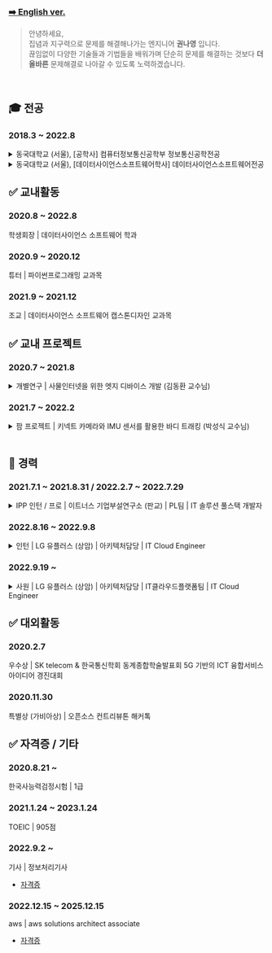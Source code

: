 ### [➡️ English ver.](English.md)

> 안녕하세요,
>     <br/>
> 집념과 지구력으로 문제를 해결해나가는 엔지니어 **권나영** 입니다.
>     <br />
> 끊임없이 다양한 기술들과 기법들을 배워가며 
> 단순히 문제를 해결하는 것보다 **더 올바른** 문제해결로 나아갈 수 있도록 노력하겠습니다.

<br/>

## 🎓 전공
<h3>2018.3 ~ 2022.8</h3> 
<details>
<summary>동국대학교 (서울), [공학사] 컴퓨터정보통신공학부 정보통신공학전공</summary>
<div markdown="1">

| 기술 | 수업명 | 학점 | 강의 개요 | 비고 |
| -------- | -------- | -------- | -------- |-------- |
|<img src="https://img.shields.io/badge/Network-yellow?style=flat-sqare&logo=&logoColor=white"/>| 데이터통신     | A+     | 7개의 계층으로 이루어진 컴퓨터 네트워크 내용 학습 |<details><summary>강의 상세</summary><div markdown="1">1. 데이터 통신 개요 및 데이터 통신의 구성요소 학습<br/>2. 네트워크의 크기(거리)에 따른 근거리 통신망, 도시지역 통신망, 그리고 광대역 통신망 등 네트워크 하드웨어 학습<br/>3.통신 프로토콜의 정의 및 프로토콜에서 고려되어야 할 사항인 네트워크 소프트웨어 학습<br/>4. 개방 시스템 연결의 제 7 계층의 기능과 인터넷을 구성하는 5 개의 계층 등 표준 모델 학습<br/>5. 데이터통신의 이론적인 배경인 푸리에 변환에 대해서 살펴보고 에러의 특성 및 에러가 통신에 미치는 영향 학습<br/>6. 데이터통신에서 사용되는 전송 매체인 꼬임쌍선, 케이블선, 그리고 광섬유의 특징 학습<br/>7. 현재 사용되고 있는 전화망의 구조와 진화, 그리고 모뎀 및 코딩 기술 학습<br/>8. 여러 개의 신호를 하나의 물리선을 통하여 전송하기 위한 다중화 기법 및 교환 기법, 즉 회선 교환, 메시지 교환, 그리고 패킷 교환의 특징과 장단점 및 데이터 통신에의 적합성 등 학습<br/>9. 데이터링크 계층이 상위 계층인 네트워크 계층에 제공하는 서비스에 대해서 배우고 프레이밍 기법, 흐름제어, 그리고 오류제어 학습<br/>10. 에러 확인을 위한 cyclic redundancy check의 계산법 및 이를 하드웨어로 구성하는 방법을 배우고, 에러가 발생하는 경우에 타이머와 재전송을 통한 오류 복구 방법 학습<br/>11. 수신측에서 처리할 수 있는 것보다 더 많은 양을 송신측에서 전송하는 경우에 발생할 수 있는 데이터의 손실을 방지하기 위한 흐름 제어 방식 학습<br/>12. 근거리 통신망과 같이 하나의 링크를 여러 개의 노드가 공유하는 경우에 발생할 수 있는 충돌에 대해서 배우고, 이를 방지하기 위한 정적 방법과 동적 자원 할당 방법 학습<br/>13. 다중 액세스 프로토콜인 ALOHA 및 CSMA/CD 기법과, 충돌이 발생하지 않도록 함으로써 성능을 향상시키는 충돌 회피 프로토콜 학습<br/>14. 이더넷의 케이블링인 10Base5와 10BaseT에 대해서 배우고, Manchester coding과 이 방식의 장단점, 그리고 이더넷 프로토콜에 대해서 학습<br/>15. 이더넷의 거리를 확장하면서도 좋은 성능을 제공할 수 있는 투명 브리지의 동작 및 문제점, 그리고 스패닝 트리 프로토콜 등 학습 및 무선 근거리 통신망 프로토콜 학습</div></details>|
|<img src="https://img.shields.io/badge/Linux-FCC624?style=flat-sqare&logo=Linux&logoColor=white"/> <img src="https://img.shields.io/badge/C-A8B9CC?style=flat-sqare&logo=C&logoColor=white"/> <img src="https://img.shields.io/badge/BlockChain-121D33?style=flat-sqare&logo=Blockchain.com&logoColor=white"/><img src="https://img.shields.io/badge/Solidity-363636?style=flat-sqare&logo=Solidity&logoColor=white"/>| 임베디드시스템     | A+     |임베디드 기기용 애플리케이션을 작성하기 위한 기본 운영 체제 내용 학습. 실용적이고 간단한 기본 요소를 사용하여 전통적인 프로세스 지향 운영 체제를 구축하는 과정 학습. 또한 임베디드 시스템에서 컴퓨터 통신 기술의 필수적인 부분인 소켓 프로그래밍과 TCP/IP/데이터 링크 계층 프로토콜 내용 학습. 중간고사가 끝난 뒤 이더리움 플랫폼에서 분산 애플리케이션을 어떻게 설계할지에 초점, 평가를 위해 DAPP 프로그래밍 용어 프로젝트 수행|<details><summary>강의 상세</summary><div markdown="1">1. Linux 및 Xinu 학습<br/>2. 소켓 프로그래밍<br/>3. 데이터모델, 관계형 데이터베이스, 객체지향 DBMS<br/>4. 블록체인 및 Solidity 언어<br/>5. Truffle, Metamask, Web3, Ganesh<br/>6. HTML/CSS</div></details><br/>- 프로젝트 \| 블록체인|
|<img src="https://img.shields.io/badge/C-A8B9CC?style=flat-sqare&logo=C&logoColor=white"/>| 창의적 공학 설계     | A+     | 1. MBO의 계획 및 실행(목표별 관리), 2. 디자인(NXC + 씨름 로봇)의 기능 명세서 작성, 3. 디자인 구현, 4. 구현 테스트 및 시연, 5) 프로젝트의 프레젠테이션 ||
|<img src="https://img.shields.io/badge/C-A8B9CC?style=flat-sqare&logo=C&logoColor=white"/>| 자료구조와 실습     | A0     | 리스트, 스택, 큐, 링크드리스트, 트리 및 그래프 학습 이후 C언어 구현  ||
|| 통신 이론 및 실험    | A0    |    ||
|| 소프트웨어 공학 및 설계    | B+    | MVC 아키텍쳐, 웹앱 구조, HTML, javascript, python, flask, TDD, 디자인패턴, UML    |i|
|| 디지털 신호 처리     | B+     |     ||
|| 정보통신수학 및 실습    | B+    | IOT 데이터 분석, 신호 처리, 이미지 프로세싱, Wired와 Wireless 통신 이론, 필터 디자인, ML, Python/Tensorflow/Keras 모델 빌드, 주파수 변환, continuous와 discrete 신호 차이   ||
|| 컴퓨터 알고리즘 및 실습     | B+    |      ||
|| 컴퓨터구성     | B+    |      ||
|| 확률 및 랜덤 프로세스     | B+    |      ||
|| 신호와시스템     | B+    |      ||
|| 객체지향 언어와 실습     | B+    |      ||
|| 캡스톤디자인1     | B0    |      ||


</div>
</details>



<details>
<summary>동국대학교 (서울), [데이터사이언스소프트웨어학사] 데이터사이언스소프트웨어전공 </summary>
<div markdown="1">
    
| 기술 | 수업명 | 학점 | 강의 개요 |비고|
| -------- | -------- | -------- | -------- |-------- |
|| 데이터사이언스캡스톤디자인     | A+    |      ||
|| 데이터 엔지니어링     | A+    |      ||
|| 파이썬 프로그래밍     | A+    |      ||
|| 오픈소스소프트웨어프로젝트     | A+    |      ||
|| 데이터사이언스개론     | A+    |      ||
|| 데이터베이스     | A0    |      ||
|| 머신러닝과데이터사이언스     | A0    |      ||
|| 데이터 분석 및 시각화     | A0    |      ||
|| 컴퓨터 시스템     | A0     | ||
|| 융합 프로그래밍1     | A0     |   ||


</div>
</details>

## ✅ 교내활동
<h3>2020.8 ~ 2022.8</h3>

학생회장 | 데이터사이언스 소프트웨어 학과 

<h3>2020.9 ~ 2020.12</h3>

튜터 | 파이썬프로그래밍 교과목

<h3>2021.9 ~ 2021.12</h3>

조교 | 데이터사이언스 소프트웨어 캡스톤디자인 교과목

## ✅ 교내 프로젝트

<h3>2020.7 ~ 2021.8</h3>

<details>
<summary> 개별연구 | 사물인터넷을 위한 엣지 디바이스 개발 (김동환 교수님) </summary>
<div markdown="1">

내용적기
    
</div>
</details>


<h3>2021.7 ~ 2022.2</h3>

<details>
<summary> 팜 프로젝트 | 키넥트 카메라와 IMU 센서를 활용한 바디 트래킹 (박성식 교수님) </summary>
<div markdown="1">

내용적기
    
</div>
</details>



<br/>

## 🏢 경력

<h3>2021.7.1 ~ 2021.8.31 / 2022.2.7 ~ 2022.7.29</h3> 

<details>
<summary> IPP 인턴 / 프로 | 이트너스 기업부설연구소 (판교) | PL팀 | IT 솔루션 풀스택 개발자 </summary>
<div markdown="1">

내용적기
    
</div>
</details>

<h3>2022.8.16 ~ 2022.9.8</h3> 

<details>
<summary> 인턴 | LG 유플러스 (상암) | 아키텍처담당 | IT Cloud Engineer </summary>
<div markdown="1">

내용적기
    
</div>
</details>

<h3>2022.9.19 ~ </h3> 

<details>
<summary> 사원 | LG 유플러스 (상암) | 아키텍처담당 | IT클라우드플랫폼팀 | IT Cloud Engineer </summary>
<div markdown="1">

내용적기
    
</div>
</details>

## ✅ 대외활동

<h3>2020.2.7 </h3>

우수상 | SK telecom & 한국통신학회 동계종합학술발표회 5G 기반의 ICT 융합서비스 아이디어 경진대회

<h3>2020.11.30 </h3>

특별상 (가비아상) | 오픈소스 컨트리뷰톤 해커톡




## ✅ 자격증 / 기타

<h3>2020.8.21 ~ </h3>

한국사능력검정시험 | 1급

<h3>2021.1.24 ~ 2023.1.24 </h3>

TOEIC | 905점

<h3>2022.9.2 ~ </h3>

기사 | 정보처리기사

- [자격증](certificate/정처기-자격증.pdf)

<h3>2022.12.15 ~ 2025.12.15</h3>

aws | aws solutions architect associate

- [자격증](https://www.credly.com/badges/dd636848-79a7-4126-869c-c948262c5d3e/public_url)


<!-- ## ✅ 학습

<h3>리눅스</h3>

- 221202 | 인프런 | 리눅스 입문 - 개념으로 탄탄히!!
  - [수료증](certificate-of-completion/%EB%A6%AC%EB%88%85%EC%8A%A4%20%EC%9E%85%EB%AC%B8%20-%20%EA%B0%9C%EB%85%90%EC%9C%BC%EB%A1%9C%20%ED%83%84%ED%83%84%ED%9E%88!!.pdf) -->
